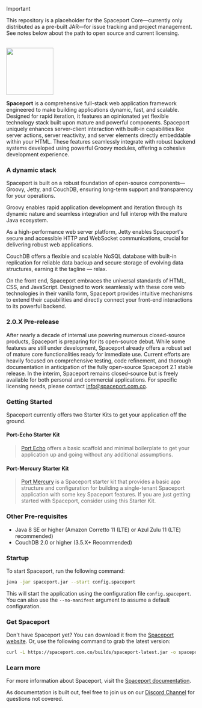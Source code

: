 > [!IMPORTANT]
> 
> This repository is a placeholder for the Spaceport Core—currently only distributed as a pre-built JAR—for issue tracking and project management. See notes below about the path to open source and current licensing.

<br/><img src=https://spaceport.com.co/assets/spaceport-logo.svg width=125><br/>

**Spaceport** is a comprehensive full-stack web application framework engineered to make building applications dynamic, fast, and scalable. Designed for rapid iteration, it features an opinionated yet flexible technology stack built upon mature and powerful components. Spaceport uniquely enhances server-client interaction with built-in capabilities like server actions, server reactivity, and server elements directly embeddable within your HTML. These features seamlessly integrate with robust backend systems developed using powerful Groovy modules, offering a cohesive development experience.


### A dynamic stack

Spaceport is built on a robust foundation of open-source components— Groovy, Jetty, and CouchDB, ensuring long-term support and transparency for your operations.

Groovy enables rapid application development and iteration through its dynamic nature and seamless integration and full interop with the mature Java ecosystem.

As a high-performance web server platform, Jetty enables Spaceport's secure and accessible HTTP and WebSocket communications, crucial for delivering robust web applications.

CouchDB offers a flexible and scalable NoSQL database with built-in replication for reliable data backup and secure storage of evolving data structures, earning it the tagline — relax.

On the front end, Spaceport embraces the universal standards of HTML, CSS, and JavaScript. Designed to work seamlessly with these core web technologies in their vanilla form, Spaceport provides intuitive mechanisms to extend their capabilities and directly connect your front-end interactions to its powerful backend.


### 2.0.X Pre-release

After nearly a decade of internal use powering numerous closed-source products, Spaceport is preparing for its open-source debut. While some features are still under development, Spaceport already offers a robust set of mature core functionalities ready for immediate use. Current efforts are heavily focused on comprehensive testing, code refinement, and thorough documentation in anticipation of the fully open-source Spaceport 2.1 stable release. In the interim, Spaceport remains closed-source but is freely available for both personal and commercial applications. For specific licensing needs, please contact info@spaceport.com.co.


### Getting Started

Spaceport currently offers two Starter Kits to get your application off the ground.


#### Port-Echo Starter Kit
> [Port Echo](https://github.com/spaceport-dev/port-echo) offers a basic scaffold and minimal boilerplate to get your application up and going without any additional assumptions. 


#### Port-Mercury Starter Kit
> [Port Mercury](https://github.com/spaceport-dev/port-mercury) is a Spaceport starter kit that provides a basic app structure and configuration for building a single-tenant Spaceport application with some key Spaceport features. If you are just getting started with Spaceport, consider using this Starter Kit.


### Other Pre-requisites
- Java 8 SE or higher (Amazon Corretto 11 (LTE) or Azul Zulu 11 (LTE) recommended)
- CouchDB 2.0 or higher (3.5.X+ Recommended)


### Startup
To start Spaceport, run the following command:

```bash
java -jar spaceport.jar --start config.spaceport
```

This will start the application using the configuration file `config.spaceport`. You can also use the `--no-manifest` argument to assume a default configuration. 


### Get Spaceport

Don't have Spaceport yet? You can download it from the [Spaceport website](https://spaceport.com.co/builds/). Or, use
the following command to grab the latest version:

```bash 
curl -L https://spaceport.com.co/builds/spaceport-latest.jar -o spaceport.jar
```

### Learn more
For more information about Spaceport, visit the [Spaceport documentation](https://spaceport.com.co/docs).

As documentation is built out, feel free to join us on our [Discord Channel](https://discord.gg/rbdU6AD3a9) for questions not covered. 
